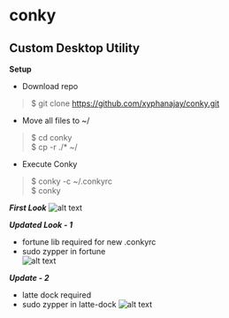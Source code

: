 # conky
## **Custom Desktop Utility**
**Setup**
- Download repo   
> $ git clone https://github.com/xyphanajay/conky.git   
- Move all files to ~/   
> $ cd conky   
> $ cp -r ./* ~/
- Execute Conky   
> $ conky -c ~/.conkyrc   
> $ conky

 ***First Look***
![alt text](https://github.com/xyphanajay/conky/blob/master/Screenshot.png)

 ***Updated Look - 1***
- fortune lib required for new .conkyrc  
- sudo zypper in fortune  
![alt text](https://github.com/xyphanajay/conky/blob/master/Screenshot2.png)

 ***Update - 2***
- latte dock required
- sudo zypper in latte-dock
![alt text](https://github.com/xyphanajay/conky/blob/master/Screenshot3.png)
